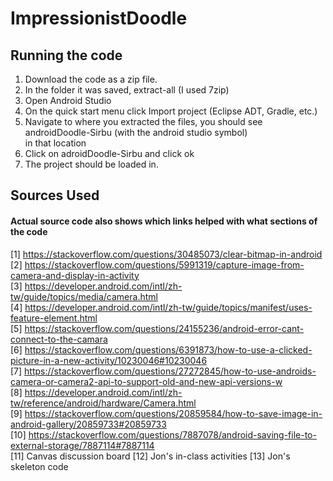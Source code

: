 # ImpressionistDoodle
## Running the code

1) Download the code as a zip file. <br />
2) In the folder it was saved, extract-all (I used 7zip) <br />
3) Open Android Studio <br />
4) On the quick start menu click Import project (Eclipse ADT, Gradle, etc.) <br />
5) Navigate to where you extracted the files, you should see androidDoodle-Sirbu (with the android studio symbol) <br />
in that location
6) Click on adroidDoodle-Sirbu and click ok <br />
7) The project should be loaded in. <br />
## Sources Used 

#### Actual source code also shows which links helped with what sections of the code

[1] https://stackoverflow.com/questions/30485073/clear-bitmap-in-android <br />
[2] https://stackoverflow.com/questions/5991319/capture-image-from-camera-and-display-in-activity <br />
[3] https://developer.android.com/intl/zh-tw/guide/topics/media/camera.html <br />
[4] https://developer.android.com/intl/zh-tw/guide/topics/manifest/uses-feature-element.html <br />
[5] https://stackoverflow.com/questions/24155236/android-error-cant-connect-to-the-camara <br />
[6] https://stackoverflow.com/questions/6391873/how-to-use-a-clicked-picture-in-a-new-activity/10230046#10230046 <br />
[7] https://stackoverflow.com/questions/27272845/how-to-use-androids-camera-or-camera2-api-to-support-old-and-new-api-versions-w <br />
[8] https://developer.android.com/intl/zh-tw/reference/android/hardware/Camera.html <br />
[9] https://stackoverflow.com/questions/20859584/how-to-save-image-in-android-gallery/20859733#20859733 <br />
[10] https://stackoverflow.com/questions/7887078/android-saving-file-to-external-storage/7887114#7887114 <br />
[11] Canvas discussion board
[12] Jon's in-class activities 
[13] Jon's skeleton code
